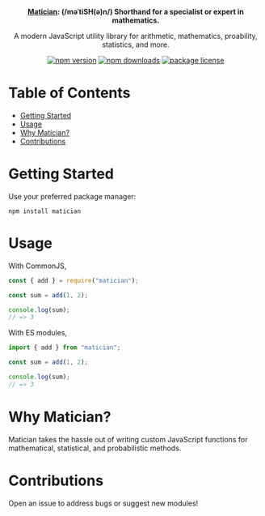 <div align="center">

**[Matician](https://kevindmorris.github.io/matician/): (/məˈtiSH(ə)n/) Shorthand for a specialist or expert in mathematics.**

<p>
A modern JavaScript utility library for arithmetic, mathematics, proability, statistics, and more.
</p>

[![npm version](https://img.shields.io/npm/v/matician.svg?label=version)](https://www.npmjs.com/package/matician)
[![npm downloads](https://img.shields.io/npm/dm/matician.svg)](https://www.npmjs.com/package/matician)
[![package license](https://img.shields.io/npm/l/matician.svg)](https://www.npmjs.com/package/matician)

</div>

# Table of Contents

- [Getting Started](#getting-started)
- [Usage](#usage)
- [Why Matician?](#why-matician)
- [Contributions](#contributions)

# Getting Started

Use your preferred package manager:

```
npm install matician
```

# Usage

With CommonJS,

```js
const { add } = require("matician");

const sum = add(1, 2);

console.log(sum);
// => 3
```

With ES modules,

```js
import { add } from "matician";

const sum = add(1, 2);

console.log(sum);
// => 3
```

# Why Matician?

Matician takes the hassle out of writing custom JavaScript functions for mathematical, statistical, and probabilistic methods.

# Contributions

Open an issue to address bugs or suggest new modules!
